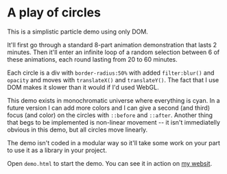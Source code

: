 # A play of circles

This is a simplistic particle demo using only DOM.

It'll first go through a standard 8-part animation demonstration that lasts 2 minutes. Then it'll enter an infinite loop of a random selection between 6 of these animations, each round lasting from 20 to 60 minutes.

Each circle is a div with `border-radius:50%` with added `filter:blur()` and `opacity` and moves with `translateX()` and `translateY()`. The fact that I use DOM makes it slower than it would if I'd used WebGL.

This demo exists in monochromatic universe where everything is cyan. In a future version I can add more colors and I can give a second (and third) focus (and color) on the circles with `::before` and `::after`. Another thing that begs to be implemented is non-linear movement -- it isn't immediatelly obvious in this demo, but all circles move linearly.

The demo isn't coded in a modular way so it'll take some work on your part to use it as a library in your project.

Open `demo.html` to start the demo. You can see it in action on [my websit](https://alekv.com/portfolio/circles/intro.html).


